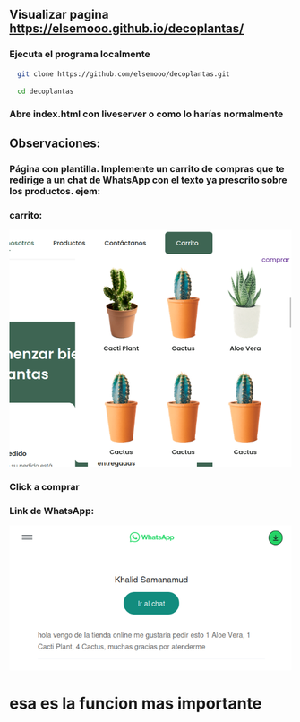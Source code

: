 ## Visualizar pagina https://elsemooo.github.io/decoplantas/

### Ejecuta el programa localmente

```bash
  git clone https://github.com/elsemooo/decoplantas.git
```

```bash
  cd decoplantas
```

### Abre index.html con liveserver o como lo harías normalmente

## Observaciones:

### Página con plantilla. Implemente un carrito de compras que te redirige a un chat de WhatsApp con el texto ya prescrito sobre los productos. ejem:

### carrito:

![App Screenshot](./screenshots/carrito.jpeg)

### Click a comprar

### Link de WhatsApp:

![App Screenshot](./screenshots/whatsapp.jpeg)

# esa es la funcion mas importante
